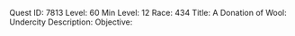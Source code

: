 Quest ID: 7813
Level: 60
Min Level: 12
Race: 434
Title: A Donation of Wool: Undercity
Description: 
Objective: 
